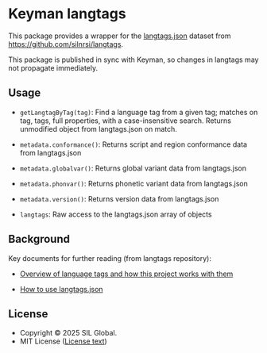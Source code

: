# Keyman langtags

This package provides a wrapper for the
[langtags.json](https://ldml.api.sil.org/langtags.json) dataset from
https://github.com/silnrsi/langtags.

This package is published in sync with Keyman, so changes in langtags may not
propagate immediately.

## Usage

* `getLangtagByTag(tag)`: Find a language tag from a given tag; matches on tag,
  tags, full properties, with a case-insensitive search. Returns unmodified
  object from langtags.json on match.

* `metadata.conformance()`: Returns script and region conformance data from
  langtags.json

* `metadata.globalvar()`: Returns global variant data from langtags.json

* `metadata.phonvar()`: Returns phonetic variant data from langtags.json

* `metadata.version()`: Returns version data from langtags.json

* `langtags`: Raw access to the langtags.json array of objects

## Background

Key documents for further reading (from langtags repository):

* [Overview of language tags and how this project works with them](https://github.com/silnrsi/langtags/blob/master/doc/tagging.md)

* [How to use langtags.json](https://github.com/silnrsi/langtags/blob/master/doc/langtags.md)

## License

* Copyright ©️ 2025 SIL Global.
* MIT License ([License text](https://github.com/keymanapp/keyman/tree/master/LICENSE.md))
